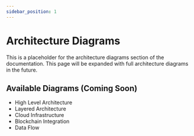 ```yaml
---
sidebar_position: 1
---
```


# Architecture Diagrams

This is a placeholder for the architecture diagrams section of the documentation. This page will be expanded with full architecture diagrams in the future.

## Available Diagrams (Coming Soon)

- High Level Architecture
- Layered Architecture 
- Cloud Infrastructure
- Blockchain Integration
- Data Flow